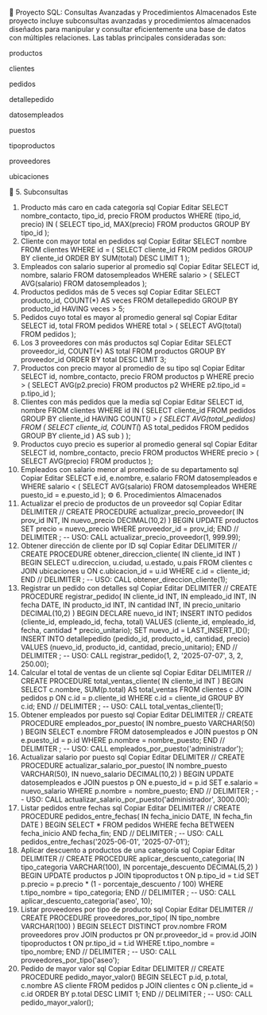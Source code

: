 📘 Proyecto SQL: Consultas Avanzadas y Procedimientos Almacenados
Este proyecto incluye subconsultas avanzadas y procedimientos almacenados diseñados para manipular y consultar eficientemente una base de datos con múltiples relaciones. Las tablas principales consideradas son:

productos

clientes

pedidos

detallepedido

datosempleados

puestos

tipoproductos

proveedores

ubicaciones

🧠 5. Subconsultas
1. Producto más caro en cada categoría
sql
Copiar
Editar
SELECT nombre_contacto, tipo_id, precio
FROM productos
WHERE (tipo_id, precio) IN (
    SELECT tipo_id, MAX(precio)
    FROM productos
    GROUP BY tipo_id
);
2. Cliente con mayor total en pedidos
sql
Copiar
Editar
SELECT nombre FROM clientes
WHERE id = (
    SELECT cliente_id
    FROM pedidos
    GROUP BY cliente_id
    ORDER BY SUM(total) DESC
    LIMIT 1
);
3. Empleados con salario superior al promedio
sql
Copiar
Editar
SELECT id, nombre, salario
FROM datosempleados
WHERE salario > (
    SELECT AVG(salario) FROM datosempleados
);
4. Productos pedidos más de 5 veces
sql
Copiar
Editar
SELECT producto_id, COUNT(*) AS veces
FROM detallepedido
GROUP BY producto_id
HAVING veces > 5;
5. Pedidos cuyo total es mayor al promedio general
sql
Copiar
Editar
SELECT id, total
FROM pedidos
WHERE total > (
    SELECT AVG(total) FROM pedidos
);
6. Los 3 proveedores con más productos
sql
Copiar
Editar
SELECT proveedor_id, COUNT(*) AS total
FROM productos
GROUP BY proveedor_id
ORDER BY total DESC
LIMIT 3;
7. Productos con precio mayor al promedio de su tipo
sql
Copiar
Editar
SELECT id, nombre_contacto, precio
FROM productos p
WHERE precio > (
    SELECT AVG(p2.precio)
    FROM productos p2
    WHERE p2.tipo_id = p.tipo_id
);
8. Clientes con más pedidos que la media
sql
Copiar
Editar
SELECT id, nombre
FROM clientes
WHERE id IN (
    SELECT cliente_id
    FROM pedidos
    GROUP BY cliente_id
    HAVING COUNT(*) > (
        SELECT AVG(total_pedidos)
        FROM (
            SELECT cliente_id, COUNT(*) AS total_pedidos
            FROM pedidos
            GROUP BY cliente_id
        ) AS sub
    )
);
9. Productos cuyo precio es superior al promedio general
sql
Copiar
Editar
SELECT id, nombre_contacto, precio
FROM productos
WHERE precio > (
    SELECT AVG(precio) FROM productos
);
10. Empleados con salario menor al promedio de su departamento
sql
Copiar
Editar
SELECT e.id, e.nombre, e.salario
FROM datosempleados e
WHERE salario < (
    SELECT AVG(salario)
    FROM datosempleados
    WHERE puesto_id = e.puesto_id
);
⚙️ 6. Procedimientos Almacenados
1. Actualizar el precio de productos de un proveedor
sql
Copiar
Editar
DELIMITER //
CREATE PROCEDURE actualizar_precio_proveedor(
    IN prov_id INT,
    IN nuevo_precio DECIMAL(10,2)
)
BEGIN
    UPDATE productos SET precio = nuevo_precio WHERE proveedor_id = prov_id;
END //
DELIMITER ;
-- USO:
CALL actualizar_precio_proveedor(1, 999.99);
2. Obtener dirección de cliente por ID
sql
Copiar
Editar
DELIMITER //
CREATE PROCEDURE obtener_direccion_cliente(
    IN cliente_id INT
)
BEGIN
    SELECT u.direccion, u.ciudad, u.estado, u.pais
    FROM clientes c
    JOIN ubicaciones u ON c.ubicacion_id = u.id
    WHERE c.id = cliente_id;
END //
DELIMITER ;
-- USO:
CALL obtener_direccion_cliente(1);
3. Registrar un pedido con detalles
sql
Copiar
Editar
DELIMITER //
CREATE PROCEDURE registrar_pedido(
    IN cliente_id INT,
    IN empleado_id INT,
    IN fecha DATE,
    IN producto_id INT,
    IN cantidad INT,
    IN precio_unitario DECIMAL(10,2)
)
BEGIN
    DECLARE nuevo_id INT;
    INSERT INTO pedidos (cliente_id, empleado_id, fecha, total)
    VALUES (cliente_id, empleado_id, fecha, cantidad * precio_unitario);
    SET nuevo_id = LAST_INSERT_ID();
    INSERT INTO detallepedido (pedido_id, producto_id, cantidad, precio)
    VALUES (nuevo_id, producto_id, cantidad, precio_unitario);
END //
DELIMITER ;
-- USO:
CALL registrar_pedido(1, 2, '2025-07-07', 3, 2, 250.00);
4. Calcular el total de ventas de un cliente
sql
Copiar
Editar
DELIMITER //
CREATE PROCEDURE total_ventas_cliente(
    IN cliente_id INT
)
BEGIN
    SELECT c.nombre, SUM(p.total) AS total_ventas
    FROM clientes c
    JOIN pedidos p ON c.id = p.cliente_id
    WHERE c.id = cliente_id
    GROUP BY c.id;
END //
DELIMITER ;
-- USO:
CALL total_ventas_cliente(1);
5. Obtener empleados por puesto
sql
Copiar
Editar
DELIMITER //
CREATE PROCEDURE empleados_por_puesto(
    IN nombre_puesto VARCHAR(50)
)
BEGIN
    SELECT e.nombre
    FROM datosempleados e
    JOIN puestos p ON e.puesto_id = p.id
    WHERE p.nombre = nombre_puesto;
END //
DELIMITER ;
-- USO:
CALL empleados_por_puesto('administrador');
6. Actualizar salario por puesto
sql
Copiar
Editar
DELIMITER //
CREATE PROCEDURE actualizar_salario_por_puesto(
    IN nombre_puesto VARCHAR(50),
    IN nuevo_salario DECIMAL(10,2)
)
BEGIN
    UPDATE datosempleados e
    JOIN puestos p ON e.puesto_id = p.id
    SET e.salario = nuevo_salario
    WHERE p.nombre = nombre_puesto;
END //
DELIMITER ;
-- USO:
CALL actualizar_salario_por_puesto('administrador', 3000.00);
7. Listar pedidos entre fechas
sql
Copiar
Editar
DELIMITER //
CREATE PROCEDURE pedidos_entre_fechas(
    IN fecha_inicio DATE,
    IN fecha_fin DATE
)
BEGIN
    SELECT * FROM pedidos
    WHERE fecha BETWEEN fecha_inicio AND fecha_fin;
END //
DELIMITER ;
-- USO:
CALL pedidos_entre_fechas('2025-06-01', '2025-07-01');
8. Aplicar descuento a productos de una categoría
sql
Copiar
Editar
DELIMITER //
CREATE PROCEDURE aplicar_descuento_categoria(
    IN tipo_categoria VARCHAR(100),
    IN porcentaje_descuento DECIMAL(5,2)
)
BEGIN
    UPDATE productos p
    JOIN tipoproductos t ON p.tipo_id = t.id
    SET p.precio = p.precio * (1 - porcentaje_descuento / 100)
    WHERE t.tipo_nombre = tipo_categoria;
END //
DELIMITER ;
-- USO:
CALL aplicar_descuento_categoria('aseo', 10);
9. Listar proveedores por tipo de producto
sql
Copiar
Editar
DELIMITER //
CREATE PROCEDURE proveedores_por_tipo(
    IN tipo_nombre VARCHAR(100)
)
BEGIN
    SELECT DISTINCT prov.nombre
    FROM proveedores prov
    JOIN productos pr ON pr.proveedor_id = prov.id
    JOIN tipoproductos t ON pr.tipo_id = t.id
    WHERE t.tipo_nombre = tipo_nombre;
END //
DELIMITER ;
-- USO:
CALL proveedores_por_tipo('aseo');
10. Pedido de mayor valor
sql
Copiar
Editar
DELIMITER //
CREATE PROCEDURE pedido_mayor_valor()
BEGIN
    SELECT p.id, p.total, c.nombre AS cliente
    FROM pedidos p
    JOIN clientes c ON p.cliente_id = c.id
    ORDER BY p.total DESC
    LIMIT 1;
END //
DELIMITER ;
-- USO:
CALL pedido_mayor_valor();
